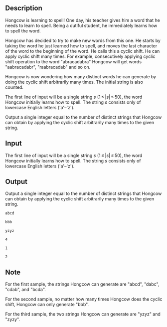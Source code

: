## Description

<div><p>Hongcow is learning to spell! One day, his teacher gives him a word that he needs to learn to spell. Being a dutiful student, he immediately learns how to spell the word.</p><p>Hongcow has decided to try to make new words from this one. He starts by taking the word he just learned how to spell, and moves the last character of the word to the beginning of the word. He calls this a <span class="tex-font-style-it">cyclic shift</span>. He can apply cyclic shift many times. For example, consecutively applying cyclic shift operation to the word "abracadabra" Hongcow will get words "aabracadabr", "raabracadab" and so on.</p><p>Hongcow is now wondering how many distinct words he can generate by doing the cyclic shift arbitrarily many times. The initial string is also counted.</p></div><div class="input-specification"><p>The first line of input will be a single string <span class="tex-span"><i>s</i></span> (<span class="tex-span">1 ≤ |<i>s</i>| ≤ 50</span>), the word Hongcow initially learns how to spell. The string <span class="tex-span"><i>s</i></span> consists only of lowercase English letters ('<span class="tex-font-style-tt">a</span>'–'<span class="tex-font-style-tt">z</span>').</p></div><div class="output-specification"><p>Output a single integer equal to the number of distinct strings that Hongcow can obtain by applying the cyclic shift arbitrarily many times to the given string.</p></div>

## Input

<p>The first line of input will be a single string <span class="tex-span"><i>s</i></span> (<span class="tex-span">1 ≤ |<i>s</i>| ≤ 50</span>), the word Hongcow initially learns how to spell. The string <span class="tex-span"><i>s</i></span> consists only of lowercase English letters ('<span class="tex-font-style-tt">a</span>'–'<span class="tex-font-style-tt">z</span>').</p>

## Output

<p>Output a single integer equal to the number of distinct strings that Hongcow can obtain by applying the cyclic shift arbitrarily many times to the given string.</p>





```input1
abcd

```




```input2
bbb

```




```input3
yzyz

```




```output1
4

```




```output2
1

```




```output3
2

```



## Note

<p>For the first sample, the strings Hongcow can generate are "<span class="tex-font-style-tt">abcd</span>", "<span class="tex-font-style-tt">dabc</span>", "<span class="tex-font-style-tt">cdab</span>", and "<span class="tex-font-style-tt">bcda</span>".</p><p>For the second sample, no matter how many times Hongcow does the cyclic shift, Hongcow can only generate "<span class="tex-font-style-tt">bbb</span>".</p><p>For the third sample, the two strings Hongcow can generate are "<span class="tex-font-style-tt">yzyz</span>" and "<span class="tex-font-style-tt">zyzy</span>".</p>
